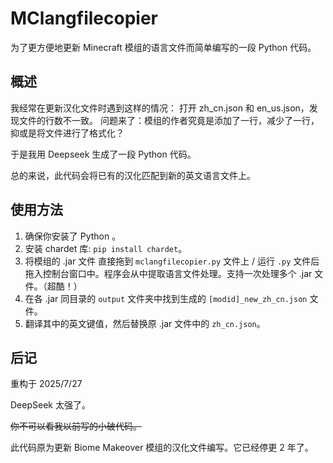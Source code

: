 # MClangfilecopier

为了更方便地更新 Minecraft 模组的语言文件而简单编写的一段 Python 代码。

## 概述
我经常在更新汉化文件时遇到这样的情况：
打开 zh_cn.json 和 en_us.json，发现文件的行数不一致。
问题来了：模组的作者究竟是添加了一行，减少了一行，抑或是将文件进行了格式化？

于是我用 Deepseek 生成了一段 Python 代码。

总的来说，此代码会将已有的汉化匹配到新的英文语言文件上。

## 使用方法
1. 确保你安装了 Python 。
2. 安装 chardet 库: ````pip install chardet````。
3. 将模组的 .jar 文件 直接拖到 ````mclangfilecopier.py```` 文件上 / 运行 ````.py```` 文件后拖入控制台窗口中。程序会从中提取语言文件处理。支持一次处理多个 .jar 文件。（超酷！）
4. 在各 .jar 同目录的 ````output```` 文件夹中找到生成的 ````[modid]_new_zh_cn.json```` 文件。
5. 翻译其中的英文键值，然后替换原 .jar 文件中的 ````zh_cn.json````。


## 后记

重构于 2025/7/27

DeepSeek 太强了。

~~你不可以看我以前写的小破代码。~~

此代码原为更新 Biome Makeover 模组的汉化文件编写。它已经停更 2 年了。
